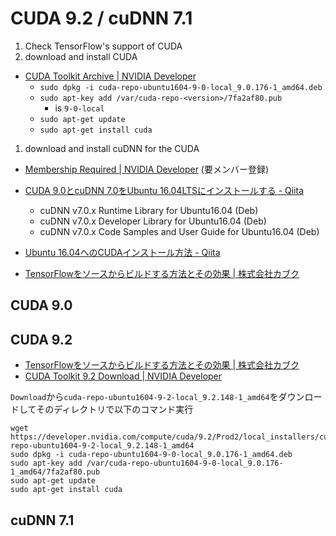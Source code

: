 # CUDA 9.2 / cuDNN 7.1

1. Check TensorFlow's support of CUDA
1. download and install CUDA
  - [CUDA Toolkit Archive | NVIDIA Developer](https://developer.nvidia.com/cuda-toolkit-archive)
    - `sudo dpkg -i cuda-repo-ubuntu1604-9-0-local_9.0.176-1_amd64.deb`
    - `sudo apt-key add /var/cuda-repo-<version>/7fa2af80.pub`
      - <version> is `9-0-local`
    - `sudo apt-get update`
    - `sudo apt-get install cuda`
1. download and install cuDNN for the CUDA
  - [Membership Required | NVIDIA Developer](https://developer.nvidia.com/rdp/cudnn-download) (要メンバー登録)

- [CUDA 9.0とcuDNN 7.0をUbuntu 16.04LTSにインストールする - Qiita](https://qiita.com/JeJeNeNo/items/b30597918db3781e20cf)
  - cuDNN v7.0.x Runtime Library for Ubuntu16.04 (Deb)
  - cuDNN v7.0.x Developer Library for Ubuntu16.04 (Deb)
  - cuDNN v7.0.x Code Samples and User Guide for Ubuntu16.04 (Deb)
- [Ubuntu 16.04へのCUDAインストール方法 - Qiita](https://qiita.com/yukoba/items/3692f1cb677b2383c983)
- [TensorFlowをソースからビルドする方法とその効果 | 株式会社カブク](https://www.kabuku.co.jp/developers/tensorflow_source_build)


## CUDA 9.0

## CUDA 9.2
- [TensorFlowをソースからビルドする方法とその効果 | 株式会社カブク](https://www.kabuku.co.jp/developers/tensorflow_source_build)
- [CUDA Toolkit 9.2 Download | NVIDIA Developer](https://developer.nvidia.com/cuda-downloads)

`Download`から`cuda-repo-ubuntu1604-9-2-local_9.2.148-1_amd64`をダウンロードしてそのディレクトリで以下のコマンド実行

```
wget https://developer.nvidia.com/compute/cuda/9.2/Prod2/local_installers/cuda-repo-ubuntu1604-9-2-local_9.2.148-1_amd64
sudo dpkg -i cuda-repo-ubuntu1604-9-0-local_9.0.176-1_amd64.deb 
sudo apt-key add /var/cuda-repo-ubuntu1604-9-0-local_9.0.176-1_amd64/7fa2af80.pub
sudo apt-get update
sudo apt-get install cuda
```


## cuDNN 7.1

